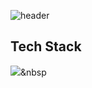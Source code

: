 ![header](https://capsule-render.vercel.app/api?type=waving&color=timeGradient&text=Welcome%20to%20Hayun's%20GitHub%20👋&animation=twinkling&fontSize=35&fontAlignY=40&fontAlign=65&height=250) 


## Tech Stack
<img src="https://img.shields.io/badge/Python-3766AB?style=flat-square&logo=Python&logoColor=white"/></a>&nbsp 

